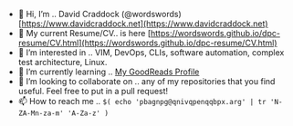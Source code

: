 - 👋 Hi, I’m .. David Craddock (@wordswords) [https://www.davidcraddock.net](https://www.davidcraddock.net)
- 👔 My current Resume/CV.. is here [https://wordswords.github.io/dpc-resume/CV.html](https://wordswords.github.io/dpc-resume/CV.html)
- 👀 I’m interested in .. VIM, DevOps, CLIs, software automation, complex test architecture, Linux.
- 🌱 I’m currently learning .. [My GoodReads Profile](https://www.goodreads.com/review/list/22437975-david?shelf=currently-reading)
- 💞️ I’m looking to collaborate on .. any of my repositories that you find useful. Feel free to put in a pull request!
- 📫 How to reach me .. `$( echo 'pbagnpg@qnivqpenqqbpx.arg' | tr 'N-ZA-Mn-za-m' 'A-Za-z' )`

<!---
wordswords/wordswords is a ✨ special ✨ repository because its `README.md` (this file) appears on your GitHub profile.
You can click the Preview link to take a look at your changes.
--->
